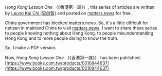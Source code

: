 *Hong Kong Lesson One* （《香港第一課》）, this series of articles are written by [Leung Kai Chi (梁啟智)](https://zh.wikipedia.org/zh-hant/%E6%A2%81%E5%95%9F%E6%99%BA) and posted on [matters.news](https://matters.news/@leungkaichihk/%E9%A6%99%E6%B8%AF%E7%AC%AC%E4%B8%80%E8%AA%B2-%E7%B0%A1%E4%BB%8B%E5%8F%8A%E7%9B%AE%E9%8C%84-zdpuB2J818r8yUSDeZ4vDARrnQ4ut3S2UYjALXHJ16jp25w4P) for free.

China government has blocked matters.news. So, it's a little difficult for netizen in mainland China to visit [matters.news](https://matters.news/). I want to share these series to people knowing nothing about Hong Kong, to people misunderstanding Hong Kong and to more people daring to know the truth.

So, I make a PDF version.

Now, *Hong Kong Lesson One* （《香港第一課》） has been published. [https://www.books.com.tw/products/0010844637](https://www.books.com.tw/products/0010844637)
